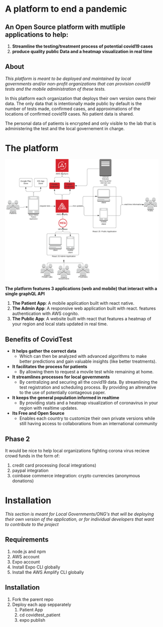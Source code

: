 # A platform to end a pandemic
## An Open Source platform with mutliple applications to help:
1. **Streamline the testing/treatment process of potential covid19 cases**
2. **produce quality public Data and a heatmap visualization in real time**

## About
*This platform is meant to be deployed and maintained by local governments and/or non-profit organizations that can provision covid19 tests and the mobile administration of these tests.*

In this platform each organization that deploys their own version owns their data. The only data that is intentionally made public by default is the number of tests made, confirmed cases, and approximations of the locations of confirmed covid19 cases. No patient data is shared. 

The personal data of patients is encrypted and only visible to the lab that is administering the test and the local governement in charge.

# The platform
![alt text](/img/covidtest-diagram.png)

**The platform features 3 applications (web and mobile) that interact with a single graphQL API**
1. **The Patient App**: A mobile application built with react native.
2. **The Admin App**: A responsive web application built with react. features authentication with AWS cognito.
3. **The Public App**: A website built with react that features a heatmap of your region and local stats updated in real time.

## Benefits of CovidTest
- **It helps gather the correct data** 
  - Which can then be analyzed with advanced algorithms to make better predictions and gain valuable insights (like better treatments).
- **It facilitates the process for patients** 
  - By allowing them to request a movile test while remaining at home.
- **It streamlines processes for local governments** 
  - By centralizing and securing all the covid19 data. By streamlining the test registration and scheduling process. By providing an altrenative to the use of potentially contageous paper. 
- **It keeps the general population informed in realtime**
  - By providing stats and a heatmap visualization of coronavirus in your region with realtime updates.
- **Its Free and Open Source** 
  - Enables each country to customize their own private versions while still having access to collaborations from an international community 

## Phase 2
It would be nice to help local organizations fighting corona virus recieve crowd funds in the form of:
1. credit card processing (local integrations)
2. paypal integration
3. coinbase commerce integration: crypto currencies (anonymous donations)

# Installation
*This section is meant for Local Governments/ONG's that will be deploying their own version of the application, or for individual developers that want to contribute to the project*

## Requirements
1. node.js and npm
3. AWS account
4. Expo account
2. Install Expo CLI globally
3. Install the AWS Amplify CLI globally

## Installation
1. Fork the parent repo
6. Deploy each app sepparately
   1.  Patient App
      1. cd covidtest_patient
      2. expo publish
   





